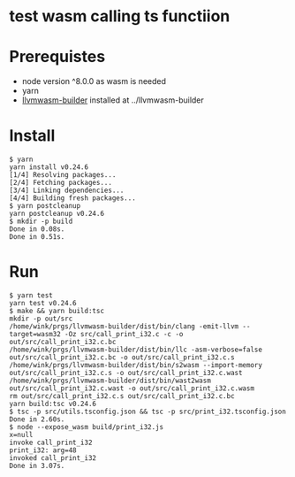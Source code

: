 # test wasm calling ts functiion

# Prerequistes
- node version ^8.0.0 as wasm is needed
- yarn
- [llvmwasm-builder](https://github.com/winksaville/llvmwasm-builder) installed at ../llvmwasm-builder

# Install
```
$ yarn
yarn install v0.24.6
[1/4] Resolving packages...
[2/4] Fetching packages...
[3/4] Linking dependencies...
[4/4] Building fresh packages...
$ yarn postcleanup
yarn postcleanup v0.24.6
$ mkdir -p build 
Done in 0.08s.
Done in 0.51s.
```

# Run
```
$ yarn test
yarn test v0.24.6
$ make && yarn build:tsc
mkdir -p out/src
/home/wink/prgs/llvmwasm-builder/dist/bin/clang -emit-llvm --target=wasm32 -Oz src/call_print_i32.c -c -o out/src/call_print_i32.c.bc
/home/wink/prgs/llvmwasm-builder/dist/bin/llc -asm-verbose=false out/src/call_print_i32.c.bc -o out/src/call_print_i32.c.s
/home/wink/prgs/llvmwasm-builder/dist/bin/s2wasm --import-memory out/src/call_print_i32.c.s -o out/src/call_print_i32.c.wast
/home/wink/prgs/llvmwasm-builder/dist/bin/wast2wasm out/src/call_print_i32.c.wast -o out/src/call_print_i32.c.wasm
rm out/src/call_print_i32.c.s out/src/call_print_i32.c.bc
yarn build:tsc v0.24.6
$ tsc -p src/utils.tsconfig.json && tsc -p src/print_i32.tsconfig.json 
Done in 2.60s.
$ node --expose_wasm build/print_i32.js 
x=null
invoke call_print_i32
print_i32: arg=48
invoked call_print_i32
Done in 3.07s.
```
